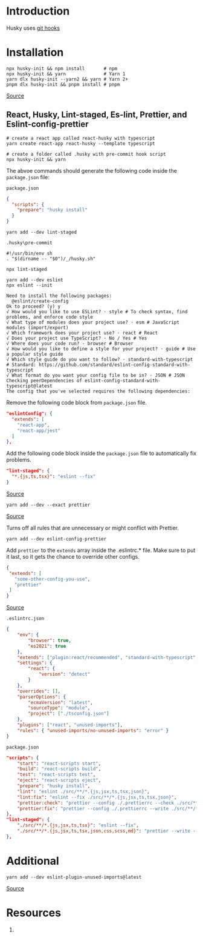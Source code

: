 # Introduction

Husky uses [git hooks](https://github.com/lifeparticle/Git-Cheatsheet/blob/master/README.md#git-hooks)

# Installation

```shell
npx husky-init && npm install       # npm
npx husky-init && yarn              # Yarn 1
yarn dlx husky-init --yarn2 && yarn # Yarn 2+
pnpm dlx husky-init && pnpm install # pnpm
```

[Source](https://typicode.github.io/husky/#/)

## React, Husky, Lint-staged, Es-lint, Prettier, and Eslint-config-prettier

```shell
# create a react app called react-husky with typescript
yarn create react-app react-husky --template typescript
```

```shell
# create a folder called .husky with pre-commit hook script
npx husky-init && yarn
```

The abvoe commands should generate the following code inside the `package.json` file:

`package.json`

```json
{
  "scripts": {
    "prepare": "husky install"
  }
}
```

```shell
yarn add --dev lint-staged
```

`.husky\pre-commit`

```
#!/usr/bin/env sh
. "$(dirname -- "$0")/_/husky.sh"

npx lint-staged
```

```shell
yarn add --dev eslint
npx eslint --init
```

```shell
Need to install the following packages:
  @eslint/create-config
Ok to proceed? (y) y
√ How would you like to use ESLint? · style # To check syntax, find problems, and enforce code style       
√ What type of modules does your project use? · esm # JavaScript modules (import/export)
√ Which framework does your project use? · react # React
√ Does your project use TypeScript? · No / Yes # Yes
√ Where does your code run? · browser # Browser
√ How would you like to define a style for your project? · guide # Use a popular style guide
√ Which style guide do you want to follow? · standard-with-typescript # Standard: https://github.com/standard/eslint-config-standard-with-typescript
√ What format do you want your config file to be in? · JSON # JSON
Checking peerDependencies of eslint-config-standard-with-typescript@latest
The config that you've selected requires the following dependencies:
```

Remove the following code block from `package.json` file.

```json
"eslintConfig": {
  "extends": [
    "react-app",
    "react-app/jest"
  ]
},
```

Add the following code block inside the `package.json` file to automatically fix problems.

```json 
"lint-staged": {
  "*.{js,ts,tsx}": "eslint --fix"
}
```

[Source](https://eslint.org/docs/latest/user-guide/getting-started)

```shell
yarn add --dev --exact prettier
```

[Source](https://prettier.io/docs/en/index.html)

Turns off all rules that are unnecessary or might conflict with Prettier.

```shell
yarn add --dev eslint-config-prettier
```

 Add `prettier` to the `extends` array inside the .eslintrc.* file. Make sure to put it last, so it gets the chance to override other configs.
 
 ```json
{
  "extends": [
    "some-other-config-you-use",
    "prettier"
  ]
}
```

[Source](https://github.com/prettier/eslint-config-prettier)


`.eslintrc.json`

```json
{
	"env": {
		"browser": true,
		"es2021": true
	},
	"extends": ["plugin:react/recommended", "standard-with-typescript", "prettier"],
	"settings": {
		"react": {
			"version": "detect"
		}
	},
	"overrides": [],
	"parserOptions": {
		"ecmaVersion": "latest",
		"sourceType": "module",
		"project": ["./tsconfig.json"]
	},
	"plugins": ["react", "unused-imports"],
	"rules": { "unused-imports/no-unused-imports": "error" }
}
```

`package.json`

```json
"scripts": {
	"start": "react-scripts start",
	"build": "react-scripts build",
	"test": "react-scripts test",
	"eject": "react-scripts eject",
	"prepare": "husky install",
	"lint": "eslint ./src/**/*.{js,jsx,ts,tsx,json}",
	"lint:fix": "eslint --fix ./src/**/*.{js,jsx,ts,tsx,json}",
	"prettier:check": "prettier --config ./.prettierrc --check ./src/**/*.{js,jsx,ts,tsx,json,css,scss,md}",
	"prettier:fix": "prettier --config ./.prettierrc --write ./src/**/*.{js,jsx,ts,tsx,json,css,scss,md} "
},
"lint-staged": {
	"./src/**/*.{js,jsx,ts,tsx}": "eslint --fix",
	"./src/**/*.{js,jsx,ts,tsx,json,css,scss,md}": "prettier --write --ignore-unknown"
},
```

# Additional

```shell
yarn add --dev eslint-plugin-unused-imports@latest
```

[Source](https://github.com/sweepline/eslint-plugin-unused-imports)

# Resources

1. 
